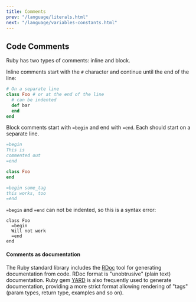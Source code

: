 ```yaml
---
title: Comments
prev: "/language/literals.html"
next: "/language/variables-constants.html"
---
```


## Code Comments[](#code-comments)

Ruby has two types of comments: inline and block.

Inline comments start with the `#` character and continue until the end of the line:


```ruby
# On a separate line
class Foo # or at the end of the line
  # can be indented
  def bar
  end
end
```

Block comments start with `=begin` and end with `=end`. Each should start on a separate line.


```ruby
=begin
This is
commented out
=end

class Foo
end

=begin some_tag
this works, too
=end
```

`=begin` and `=end` can not be indented, so this is a syntax error:


```
class Foo
  =begin
  Will not work
  =end
end
```



#### Comments as documentation[](#comments-as-documentation)

The Ruby standard library includes the [RDoc](../developing/documenting.md) tool for generating documentation from code. RDoc format is "unobtrusive" (plain text) documentation. Ruby gem <a href='https://yardoc.org/' class='remote' target='_blank'>YARD</a> is also frequently used to generate documentation, providing a more strict format allowing rendering of "tags" (param types, return type, examples and so on).

